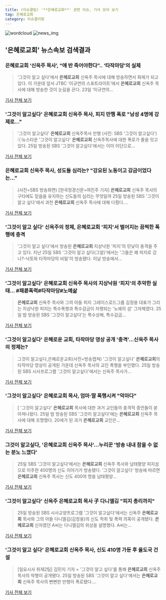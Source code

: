 ```yaml
---
title: (이슈클립) '**은혜로교회**' 관련 이슈, 기사 모아 보기
tag: 은혜로교회
category: 이슈클리핑
---
```

![wordcloud](https://s3.ap-northeast-2.amazonaws.com/lyrics101-wordcloud/2018-08-26-1535242211.png)
![news_img](https://user-images.githubusercontent.com/42597476/44507050-1206f400-a6e4-11e8-8d98-7ffbfebb353f.png)
## **'**은혜로교회**'** 뉴스속보 검색결과
### **은혜로교회** ‘신옥주 목사’, “얘 반 죽어야한다”.. ‘타작마당’의 실체

>‘그것이 알고 싶다’에서 **은혜로교회** 신옥주 목사에 대해 방송하면서 화제가 되고 있다. 이 가운데 앞서 JTBC ‘이규연의 스포트라이트’에서 **은혜로교회** 신옥주 목사에 대해 방송한 것이 눈길을 끈다. 23일 ‘이규연의...

<a href="http://www.kookje.co.kr/news2011/asp/newsbody.asp?code=0500&key=20180826.99099011728" target="_blank">기사 전체 보기</a>

### '그것이 알고싶다' **은혜로교회** 신옥주 목사, 피지 만행 폭로 "남성 4명에 강제로…"

>'그것이 알고싶다' **은혜로교회** 신옥주목사 만행 (사진: SBS '그것이 알고싶다') ⓒ뉴스타운 '그것이 알고싶다' **은혜로교회** 신옥주목사에 대한 폭로가 줄을 잇고 있다. 25일 방송된 SBS '그것이 알고싶다'에서는 이미 이단으로...

<a href="http://www.newstown.co.kr/news/articleView.html?idxno=337984" target="_blank">기사 전체 보기</a>

### **은혜로교회** 신옥주 목사, 성도들 심리는? "강요된 노동이고 감금이었다는..."

>(사진=SBS 방송화면) [한국정경신문=여진주 기자] **은혜로교회** 신옥주 목사의 구타에도 믿음을 유지하는 신도들의 심리는 무엇일까 25일 방송된 SBS '그것이 알고 싶다'에서 과천 **은혜로교회** 신옥주 목사에 대해 다뤘다....

<a href="http://kpenews.com/Board.aspx?BoardNo=18109" target="_blank">기사 전체 보기</a>

### '그것이 알고 싶다' 신옥주의 정체, **은혜로교회** '피지'서 벌어지는 끔찍한 폭행에 충격

>'그것이 알고 싶다'에서 방송된 **은혜로교회** 지상낙원 '피지'의 민낯이 충격을 주고 있다. 지난 25일 SBS '그것이 알고 싶다(그알)'에서는 '그들은 왜 피지로 갔나?-낙토와 타작마당의 비밀'이 방송됐다. 이날 방송에서...

<a href="http://www.topstarnews.net/news/articleView.html?idxno=470925" target="_blank">기사 전체 보기</a>

### '그것이 알고싶다' **은혜로교회** 신옥주 목사의 지상낙원 '피지'의 추악한 실태… #패륜폭력#타작마당#노예삶

>**은혜로교회** 신옥주 목사와 그의 아들 피지 그레이스로드그룹 김정용 대표가 그리는 지상낙원 피지는 특수폭행과 특수감금이 자행되는 '노예의 섬' 그자체였다. 25일 밤 방송된 SBS '그것이 알고싶다'는 특수상해, 특수감금...

<a href="http://news20.busan.com/controller/newsController.jsp?newsId=20180826000001" target="_blank">기사 전체 보기</a>

### '그것이 알고싶다' 은혜로운 교회, 타작마당 영상 공개 '충격'…신옥주 목사의 정체는?

>그것이 알고싶다,은혜로운교회(사진=방송캡쳐) '그것이 알고싶다' **은혜로교회**의 타작마당 영상이 공개된 가운데 신옥주 목사의 교인 폭행을 부인했다. 25일 방송된 SBS 시사프로그램 '그것이 알고싶다'에서는 신옥주 목사가...

<a href="http://news.hankyung.com/article/201808266956I" target="_blank">기사 전체 보기</a>

### '그것이 알고싶다' **은혜로교회** 목사, 엄마·딸 폭행시켜 "악마다"

>[ '그것이 알고싶다' **은혜로교회** 목사에 대한 과거 교인들의 충격적 증언들이 쏟아져나왔다. 25일 밤 방송된 SBS '그것이 알고싶다'에는 **은혜로교회** 신옥주 목사에 대해 조명했다. 20세가 된 과거 **은혜로교회** 교인은...

<a href="http://www.mydaily.co.kr/new_yk/html/read.php?newsid=201808260746186851&ext=na" target="_blank">기사 전체 보기</a>

### 그것이 알고싶다, '**은혜로교회** 신옥주 목사'…누리꾼 '방송 내내 참을 수 없는 분노 느꼈다'

>25일 SBS ‘그것이 알고싶다’에서는 **은혜로교회** 신옥주 목사와 남태평양 피지섬으로 이주한 400명의 신도 이야기가 방송됐다. ‘그것이 알고싶다’ 방송에 따르면 **은혜로교회** 신옥주 목사는 신도 400여 명을 남태평양...

<a href="http://www.kookje.co.kr/news2011/asp/newsbody.asp?code=0500&key=20180826.99099011738" target="_blank">기사 전체 보기</a>

### '그것이 알고싶다' 신옥주 **은혜로교회** 목사 子 다니엘김 "피지 총리까지"

>25일 방송된 SBS 시사교양프로그램 '그것이 알고싶다'에서는 신옥주 **은혜로교회** 목사와 그의 아들 다니엘김(김정용)의 신도 착취 및 폭력 의혹이 공개됐다. **은혜로교회** 신자였던 A씨는 다니엘김의 위상을 설명했다. A씨는...

<a href="http://sports.hankooki.com/lpage/entv/201808/sp20180826012930136660.htm" target="_blank">기사 전체 보기</a>

### '그것이 알고 싶다' **은혜로교회** 신옥주 목사, 신도 410명 가둔 후 율도국 건설

>[일요시사 취재2팀]  김민지 기자 = '그것이 알고 싶다'를 통해 **은혜로교회** 신옥주 목사의 악행이 공개됐다. 25일 방송된 SBS '그것이 알고 싶다'에서는 **은혜로교회** 신옥주 목사의 뻔뻔한 만행이 폭로됐다....

<a href="http://www.ilyosisa.co.kr/news/articleView.html?idxno=151064" target="_blank">기사 전체 보기</a>


